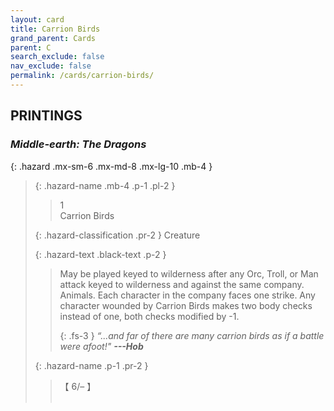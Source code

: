 ```yaml
---
layout: card
title: Carrion Birds
grand_parent: Cards
parent: C
search_exclude: false
nav_exclude: false
permalink: /cards/carrion-birds/
---
```


## PRINTINGS


### _Middle-earth: The Dragons_

{: .hazard .mx-sm-6 .mx-md-8 .mx-lg-10 .mb-4 }
> {: .hazard-name .mb-4 .p-1 .pl-2 }
> > <div class="hazard-mp">1</div>
> > <div class="card-name">Carrion Birds</div>
>
> {: .hazard-classification .pr-2 }
> Creature
>
> {: .hazard-text .black-text .p-2 }
> > May be played keyed to wilderness after any Orc, Troll, or Man attack keyed to wilderness and against the same company. Animals. Each character in the company faces one strike. Any character wounded by Carrion Birds makes two body checks instead of one, both checks modified by -1. 
> > 
> > {: .fs-3 } 
> > _“...and far of there are many carrion birds as if a battle were afoot!"_ ***---&#65279;Hob*** 
>
> {: .hazard-name .p-1 .pr-2 }
> > <div class="card-shield">【 6/&ndash; 】</div>
> > <div class="card-corruption">&nbsp;</div>
